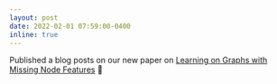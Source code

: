 ```yaml
---
layout: post
date: 2022-02-01 07:59:00-0400
inline: true
---
```


Published a blog posts on our new paper on [Learning on Graphs with Missing Node Features](https://towardsdatascience.com/learning-on-graphs-with-missing-features-dd34be61b06) 📝